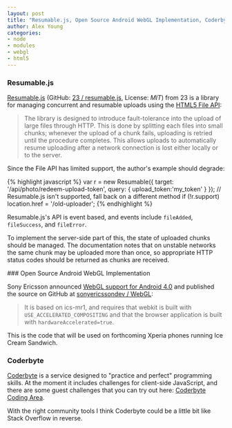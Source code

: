 ```yaml
---
layout: post
title: "Resumable.js, Open Source Android WebGL Implementation, Coderbyte"
author: Alex Young
categories: 
- node
- modules
- webgl
- html5
---
```


### Resumable.js

[Resumable.js](http://www.23developer.com/opensource) (GitHub: [23 / resumable.js](https://github.com/23/resumable.js), License: _MIT_) from 23 is a library for managing concurrent and resumable uploads using the [HTML5 File API](http://dev.w3.org/2006/webapi/FileAPI/):

> The library is designed to introduce fault-tolerance into the upload of large files through HTTP.
> This is done by splitting each files into small chunks; whenever the upload of a chunk fails,
> uploading is retried until the procedure completes. This allows uploads to automatically
> resume uploading after a network connection is lost either locally or to the server.

Since the File API has limited support, the author's example should degrade:

{% highlight javascript %}
var r = new Resumable({
  target: '/api/photo/redeem-upload-token',
  query: { upload_token:'my_token' }
});
// Resumable.js isn't supported, fall back on a different method
if (!r.support) location.href = '/old-uploader';
{% endhighlight %}

Resumable.js's API is event based, and events include `fileAdded`, `fileSuccess`, and `fileError`.

To implement the server-side part of this, the state of uploaded chunks should be managed.  The documentation notes that on unstable networks the same chunk may be uploaded more than once, so appropriate HTTP status codes should be returned as chunks are received.

### Open Source Android WebGL Implementation

Sony Ericsson announced [WebGL support for Android 4.0](http://developer.sonyericsson.com/wp/2012/01/25/webgl-implementation-for-xperia-phones-released-as-open-source/) and published the source on GitHub at [sonyericssondev / WebGL](https://github.com/sonyericssondev/WebGL):

> It is based on ics-mr1, and requires that webkit is built with `USE_ACCELERATED_COMPOSITING`
> and that the browser application is built with `hardwareAccelerated=true`.

This is the code that will be used on forthcoming Xperia phones running Ice Cream Sandwich.

### Coderbyte

[Coderbyte](http://coderbyte.com/) is a service designed to "practice and perfect" programming skills.  At the moment it includes challenges for client-side JavaScript, and there are some guest challenges that you can try out here: [Coderbyte Coding Area](http://coderbyte.com/CodingArea/).

With the right community tools I think Coderbyte could be a little bit like Stack Overflow in reverse.

